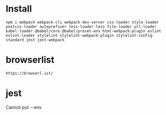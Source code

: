 # Install
`npm i webpack webpack-cli webpack-dev-server css-loader style-loader postcss-loader autoprefixer less-loader less file-loader url-loader babel-loader @babel/core @babel/preset-env html-webpack-plugin eslint eslint-loader stylelint stylelint-webpack-plugin stylelint-config-standard jest jest-webpack`

# browserlist
`https://browserl.ist/`

# jest
Cannot put --env